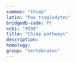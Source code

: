 ```yaml
---
common: "Chimp"
latin: "Pan troglodytes"
bridgedb-code: Pt
ncbi: "9598"
title: "Chimp pathways"
description:
homology: 
group: "Vertebrates"
---
```

